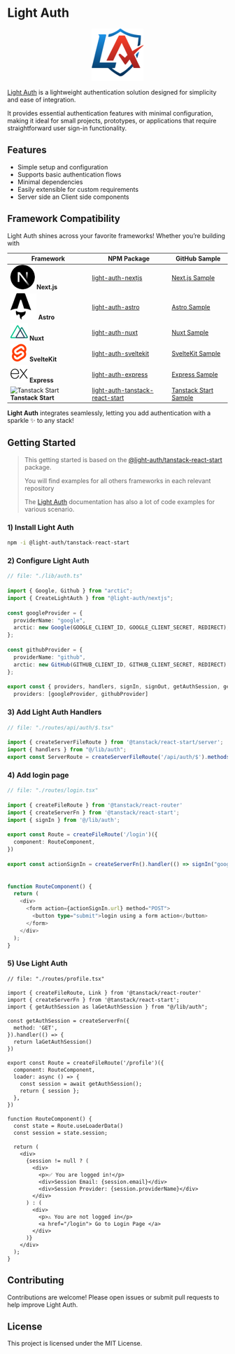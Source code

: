 # Light Auth

<p align="center">
    <img src="https://github.com/lightauth/.github/blob/main/images/light-auth.svg" alt="Light Auth Logo" width="120"/>
</p>

[Light Auth](https://lightauth.github.io) is a lightweight authentication solution designed for simplicity and ease of integration.

It provides essential authentication features with minimal configuration, making it ideal for small projects, prototypes, or applications that require straightforward user sign-in functionality.

## Features

- Simple setup and configuration
- Supports basic authentication flows
- Minimal dependencies
- Easily extensible for custom requirements
- Server side an Client side components

## Framework Compatibility

Light Auth shines across your favorite frameworks! Whether you’re building with  

| Framework                                   | NPM Package                                                                 | GitHub Sample                                                                                 |
|-----------------------------------------------|-----------------------------------------------------------------------------|----------------------------------------------------------------------------------------------|
| ![NextJS](https://github.com/lightauth/.github/blob/main/images/nextjs.svg) **Next.js**   | [light-auth-nextjs](https://www.npmjs.com/package/@light-auth/nextjs)       | [Next.js Sample](https://github.com/lightauth/light-auth-nextjs-sample-one)           |
| ![Astro](https://github.com/lightauth/.github/blob/main/images/astro.svg) **Astro**       | [light-auth-astro](https://www.npmjs.com/package/@light-auth/astro)         | [Astro Sample](https://github.com/lightauth/light-auth-astro-sample-one)              |
| ![Nuxt](https://github.com/lightauth/.github/blob/main/images/nuxtjs.svg) **Nuxt**        | [light-auth-nuxt](https://www.npmjs.com/package/@light-auth/nuxt)           | [Nuxt Sample](https://github.com/lightauth/light-auth-nuxt-sample-one)                |
| ![SvelteKit](https://github.com/lightauth/.github/blob/main/images/sveltekit.svg) **SvelteKit** | [light-auth-sveltekit](https://www.npmjs.com/package/@light-auth/sveltekit) | [SvelteKit Sample](https://github.com/lightauth/light-auth-sveltekit-sample-one)      |
| ![Express](https://github.com/lightauth/.github/blob/main/images/express.svg) **Express** | [light-auth-express](https://www.npmjs.com/package/@light-auth/express)     | [Express Sample](https://github.com/lightauth/light-auth-express-sample-one)          |
| ![Tanstack Start](https://lightauth.github.io/tanstack.svg) **Tanstack Start** | [light-auth-tanstack-react-start](https://www.npmjs.com/package/@light-auth/tanstack-react-start)     | [Tanstack Start Sample](https://github.com/lightauth/light-auth-tanstack-react-start-sample-one)          |


**Light Auth** integrates seamlessly, letting you add authentication with a sparkle ✨ to any stack!

## Getting Started

> This getting started is based on the  [@light-auth/tanstack-react-start](https://www.npmjs.com/package/@light-auth/tanstack-react-start) package.
>
> You will find examples for all others frameworks in each relevant repository
>
> The [Light Auth](https://lightauth.github.io) documentation has also a lot of code examples for various scenario.

### 1) Install Light Auth

``` sh
npm -i @light-auth/tanstack-react-start
```

### 2) Configure Light Auth


``` ts
// file: "./lib/auth.ts"

import { Google, Github } from "arctic";
import { CreateLightAuth } from "@light-auth/nextjs";

const googleProvider = {
  providerName: "google",
  arctic: new Google(GOOGLE_CLIENT_ID, GOOGLE_CLIENT_SECRET, REDIRECT),
};

const githubProvider = {
  providerName: "github",
  arctic: new GitHub(GITHUB_CLIENT_ID, GITHUB_CLIENT_SECRET, REDIRECT)
};

export const { providers, handlers, signIn, signOut, getAuthSession, getUser } = CreateLightAuth({
  providers: [googleProvider, githubProvider]
```

### 3) Add Light Auth Handlers

``` ts
// file: "./routes/api/auth/$.tsx"

import { createServerFileRoute } from '@tanstack/react-start/server';
import { handlers } from "@/lib/auth";
export const ServerRoute = createServerFileRoute('/api/auth/$').methods(handlers)
```

### 4) Add login page

``` ts
// file: "./routes/login.tsx"

import { createFileRoute } from '@tanstack/react-router'
import { createServerFn } from '@tanstack/react-start';
import { signIn } from '@/lib/auth';

export const Route = createFileRoute('/login')({
  component: RouteComponent,
})

export const actionSignIn = createServerFn().handler(() => signIn("google", "/profile"));


function RouteComponent() {
  return (
    <div>
      <form action={actionSignIn.url} method="POST">
        <button type="submit">login using a form action</button>
      </form>
    </div>
  );
}
```

### 5) Use Light Auth

``` tsx
// file: "./routes/profile.tsx"

import { createFileRoute, Link } from '@tanstack/react-router'
import { createServerFn } from '@tanstack/react-start';
import { getAuthSession as laGetAuthSession } from "@/lib/auth";

const getAuthSession = createServerFn({
  method: 'GET',
}).handler(() => {
  return laGetAuthSession()
})

export const Route = createFileRoute('/profile')({
  component: RouteComponent,
  loader: async () => {
    const session = await getAuthSession();
    return { session };
  },
})

function RouteComponent() {
  const state = Route.useLoaderData()
  const session = state.session;
  
  return (
    <div>
      {session != null ? (
        <div>
          <p>✅ You are logged in!</p>
          <div>Session Email: {session.email}</div>
          <div>Session Provider: {session.providerName}</div>
        </div>
      ) : (
        <div>
          <p>⚠️ You are not logged in</p>
          <a href="/login"> Go to Login Page </a>
        </div>
      )}
    </div>
  );
}
```

## Contributing

Contributions are welcome! Please open issues or submit pull requests to help improve Light Auth.

## License

This project is licensed under the MIT License.
